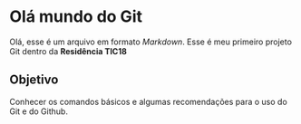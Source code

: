 # Olá mundo do Git
Olá, esse é um arquivo em formato *Markdown*.
Esse é meu primeiro projeto Git dentro da **Residência TIC18**

## Objetivo

Conhecer os comandos básicos e algumas recomendações para o uso do Git e do Github. 